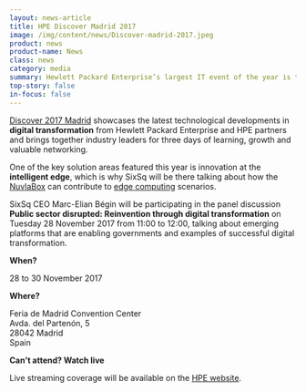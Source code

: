 ```yaml
---
layout: news-article
title: HPE Discover Madrid 2017
image: /img/content/news/Discover-madrid-2017.jpeg
product: news
product-name: News
class: news
category: media
summary: Hewlett Packard Enterprise’s largest IT event of the year is taking place this week in Madrid. Thousands of attendees will be on site to listen to high-profile speakers and take a sneak peak at upcoming technologies.
top-story: false
in-focus: false
---
```


[Discover 2017 Madrid](https://www.hpe.com/events/discover/) showcases the latest technological developments in **digital transformation**
from Hewlett Packard Enterprise and HPE partners and brings together industry leaders for three days of learning, growth and valuable networking.

One of the key solution areas featured this year is innovation at the **intelligent edge**, which is why SixSq will be there talking about how the [NuvlaBox](http://sixsq.com/products/nuvlabox/) can contribute to [edge computing](http://media.sixsq.com/blog/what-is-edge-computing) scenarios. 

SixSq CEO Marc-Elian Bégin will be participating in the panel discussion **Public sector disrupted: Reinvention through digital transformation** on Tuesday 28 November 2017 from 11:00 to 12:00, talking about emerging platforms that are enabling governments and examples of successful digital transformation.

**When?**

28 to 30 November 2017

**Where?**

Feria de Madrid Convention Center  
Avda. del Partenón, 5  
28042 Madrid  
Spain  

**Can't attend? Watch live**

Live streaming coverage will be available on the [HPE website](https://www.hpe.com/events/discover/).
